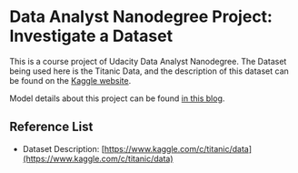 # Data Analyst Nanodegree Project: Investigate a Dataset

This is a course project of Udacity Data Analyst Nanodegree. The Dataset being used here is the Titanic Data, and the description of this dataset can be found on the [Kaggle website](https://www.kaggle.com/c/titanic/data).

Model details about this project can be found [in this blog](https://www.yajiez.me/en/2017/08/16/investigate-titanic-dataset/).


## Reference List

- Dataset Description: [https://www.kaggle.com/c/titanic/data](https://www.kaggle.com/c/titanic/data)

